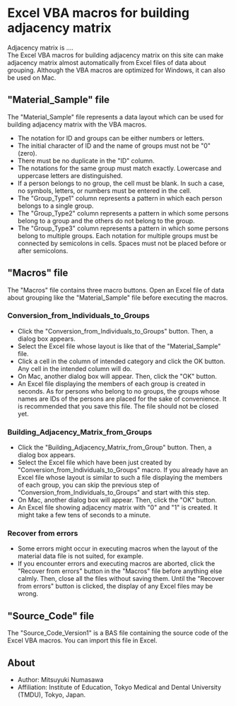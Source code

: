 # Excel VBA macros for building adjacency matrix
Adjacency matrix is ....   
The Excel VBA macros for building adjacency matrix on this site can make adjacency matrix almost automatically from Excel files of data about grouping. Although the VBA macros are optimized for Windows, it can also be used on Mac.  

## "Material_Sample" file
The "Material_Sample" file represents a data layout which can be used for building adjacency matrix with the VBA macros.
- The notation for ID and groups can be either numbers or letters.  
- The initial character of ID and the name of groups must not be "0" (zero).  
- There must be no duplicate in the "ID" column.  
- The notations for the same group must match exactly. Lowercase and uppercase letters are distinguished.  
- If a person belongs to no group, the cell must be blank. In such a case, no symbols, letters, or numbers must be entered in the cell.  
- The "Group_Type1" column represents a pattern in which each person belongs to a single group.  
- The "Group_Type2" column represents a pattern in which some persons belong to a group and the others do not belong to the group.  
- The "Group_Type3" column represents a pattern in which some persons belong to multiple groups. Each notation for multiple groups must be connected by semicolons in cells. Spaces must not be placed before or after semicolons.

## "Macros" file
The "Macros" file contains three macro buttons. Open an Excel file of data about grouping like the "Material_Sample" file before executing the macros.
### Conversion_from_Individuals_to_Groups  
- Click the "Conversion_from_Individuals_to_Groups" button. Then, a dialog box appears.  
- Select the Excel file whose layout is like that of the "Material_Sample" file.  
- Click a cell in the column of intended category and click the OK button. Any cell in the intended column will do.  
- On Mac, another dialog box will appear. Then, click the "OK" button.  
- An Excel file displaying the members of each group is created in seconds. As for persons who belong to no groups, the groups whose names are IDs of the persons are placed for the sake of convenience. It is recommended that you save this file. The file should not be closed yet.  
### Building_Adjacency_Matrix_from_Groups  
- Click the "Building_Adjacency_Matrix_from_Group" button. Then, a dialog box appears.
- Select the Excel file which have been just created by "Conversion_from_Individuals_to_Groups" macro. If you already have an Excel file whose layout is similar to such a file displaying the members of each group, you can skip the previous step of "Conversion_from_Individuals_to_Groups" and start with this step.
- On Mac, another dialog box will appear. Then, click the "OK" button.  
- An Excel file showing adjacency matrix with "0" and "1" is created. It might take a few tens of seconds to a minute.  
### Recover from errors  
- Some errors might occur in executing macros when the layout of the material data file is not suited, for example.  
- If you encounter errors and executing macros are aborted, click the "Recover from errors" button in the "Macros" file before anything else calmly. Then, close all the files without saving them. Until the "Recover from errors" button is clicked, the display of any Excel files may be wrong.  

## "Source_Code" file
The "Source_Code_Version1" is a BAS file containing the source code of the Excel VBA macros. You can import this file in Excel.  

## About  
- Author: Mitsuyuki Numasawa  
- Affiliation: Institute of Education, Tokyo Medical and Dental University (TMDU), Tokyo, Japan.  
